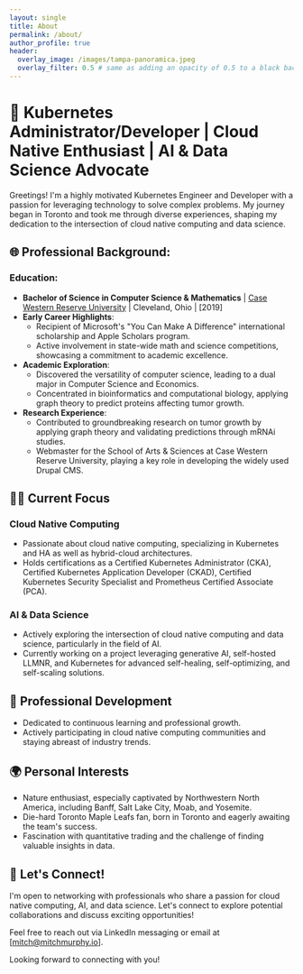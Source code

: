 ```yaml
---
layout: single
title: About
permalink: /about/
author_profile: true
header:
  overlay_image: /images/tampa-panoramica.jpeg
  overlay_filter: 0.5 # same as adding an opacity of 0.5 to a black background
---
```


# 🚀 Kubernetes Administrator/Developer | Cloud Native Enthusiast | AI & Data Science Advocate

Greetings! I'm a highly motivated Kubernetes Engineer and Developer with a passion for leveraging technology to solve complex problems. My journey began in Toronto and took me through diverse experiences, shaping my dedication to the intersection of cloud native computing and data science.

## 🌐 Professional Background:

### Education:

* **Bachelor of Science in Computer Science & Mathematics** | [Case Western Reserve University](https://case.edu/) | Cleveland, Ohio | [2019]
* **Early Career Highlights**:
  * Recipient of Microsoft's "You Can Make A Difference" international scholarship and Apple Scholars program.
  * Active involvement in state-wide math and science competitions, showcasing a commitment to academic excellence.
* **Academic Exploration**:
  * Discovered the versatility of computer science, leading to a dual major in Computer Science and Economics.
  * Concentrated in bioinformatics and computational biology, applying graph theory to predict proteins affecting tumor growth.
* **Research Experience**:
  * Contributed to groundbreaking research on tumor growth by applying graph theory and validating predictions through mRNAi studies.
  * Webmaster for the School of Arts & Sciences at Case Western Reserve University, playing a key role in developing the widely used Drupal CMS.

## 👨‍💻 Current Focus

### Cloud Native Computing

* Passionate about cloud native computing, specializing in Kubernetes and HA as well as hybrid-cloud architectures.
* Holds certifications as a Certified Kubernetes Administrator (CKA), Certified Kubernetes Application Developer (CKAD), Certified Kubernetes Security Specialist and Prometheus Certified Associate (PCA).

### AI & Data Science

* Actively exploring the intersection of cloud native computing and data science, particularly in the field of AI.
* Currently working on a project leveraging generative AI, self-hosted LLMNR, and Kubernetes for advanced self-healing, self-optimizing, and self-scaling solutions.

## 🌱 Professional Development

* Dedicated to continuous learning and professional growth.
* Actively participating in cloud native computing communities and staying abreast of industry trends.

## 🌍 Personal Interests

* Nature enthusiast, especially captivated by Northwestern North America, including Banff, Salt Lake City, Moab, and Yosemite.
* Die-hard Toronto Maple Leafs fan, born in Toronto and eagerly awaiting the team's success.
* Fascination with quantitative trading and the challenge of finding valuable insights in data.

## 🤝 Let's Connect!

I'm open to networking with professionals who share a passion for cloud native computing, AI, and data science. Let's connect to explore potential collaborations and discuss exciting opportunities!

Feel free to reach out via LinkedIn messaging or email at [mitch@mitchmurphy.io].

Looking forward to connecting with you!